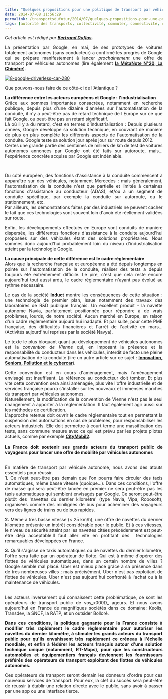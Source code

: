 ```yaml
---
title: "Quelques propositions pour une politique de transport par véhicules autonomes"
date: 2014-07-08 11:56:29
permalink: /transportsdufutur/2014/07/quelques-propositions-pour-une-politique-de-mobilite-par-vehicules-autonomes.html
tags: [autorité des transports, collectivité, commuter, connectivité, covoiturage, données réelles, Efficacité énergétique, google, gouvernance, internet des objets, ITS, Service de mobilité, véhicule mono-usage]
---
```


<p style="text-align: justify"><em>Cet article est rédigé par <strong><a href="https://www.linkedin.com/profile/view?id=41818271&authType=NAME_SEARCH&authToken=NRcu&locale=fr_FR&srchid=397705101404812484727&srchindex=1&srchtotal=2&trk=vsrp_people_res_name&trkInfo=VSRPsearchId%3A397705101404812484727%2CVSRPtargetId%3A41818271%2CVSRPcmpt%3Aprimary" target="_blank">Bertrand Duflos</a>.</strong><br /></em></p> <p style="text-align: justify">La présentation par Google, en mai, de ses prototypes de voitures totalement autonomes (sans conducteur) a confirmé les progrès de Google qui se prépare manifestement à lancer <em>prochainement</em> une offre de transport par véhicules autonomes (lire également <a href="https://gabrielplassat.github.io/transportsdufutur/2014/04/metanote-20-la-voiture-sans-conducteur-la-chimere.html" target="_blank"><strong>la MétaNote N°20, La Chimère</strong></a>).</p> <p style="text-align: justify"><a class="asset-img-link" href="https://gabrielplassat.github.io/transportsdufutur/wp-content/uploads/sites/6/old/6a0120a66d2ad4970b01a73de86e1b970d-pi.jpg"><img alt="8-google-driverless-car-280" border="0" class="asset  asset-image at-xid-6a0120a66d2ad4970b01a73de86e1b970d image-full img-responsive" src="/wp-content/uploads/sites/6/old/6a0120a66d2ad4970b01a73de86e1b970d-800wi.jpg" title="8-google-driverless-car-280" /></a></p> <p style="text-align: justify">Que pouvons-nous faire de ce côté-ci de l'Atlantique ?</p> <p style="text-align: justify"><strong>La différence entre les acteurs européens et Google : l'industrialisation </strong><br />Grâce aux sommes importantes consacrées, notamment en recherche publique, depuis plus d'une dizaine d'années sur l'automatisation de la conduite, il n'y a peut-être pas de retard technique de l'Europe sur ce que fait Google, ou peut-être pas un retard significatif. <br />Là où il y a du retard, c'est en termes d'industrialisation : Depuis plusieurs années, Google développe sa solution technique, en couvrant de manière de plus en plus complète les différents aspects de l'automatisation de la conduite. Google teste sa solution jour après jour sur route depuis 2012. <br />Certes une grande partie des centaines de milliers de km de test de voitures autonomes annoncés par Google ont été faits sur autoroute, mais... l'expérience concrète acquise par Google est indéniable.</p> <p style="text-align: justify"> </p>   <!--more-->  <p style="text-align: justify">Du côté européen, des fonctions d'assistance à la conduite commencent à apparaître sur des véhicules, notamment Mercedes : mais généralement, l'automatisation de la conduite n'est que partielle et limitée à certaines fonctions d'assistance au conducteur (ADAS), et/ou à un segment de conduite spécifique, par exemple la conduite sur autoroute, ou le stationnement, etc. <br />Par ailleurs, les démonstrations faites par des industriels ne peuvent cacher le fait que ces technologies sont souvent loin d'avoir été réellement validées sur route.</p> <p style="text-align: justify">Enfin, les développements effectués en Europe sont conduits de manière dispersée, les différentes fonctions d'assistance à la conduite aujourd'hui proposées sur des véhicules étant des solutions propriétaires. Nous sommes donc aujourd'hui probablement loin du niveau d'industrialisation atteint par la technologie Google.</p> <p style="text-align: justify"><strong>La cause principale de cette différence est le cadre réglementaire </strong><br />Alors que la recherche française et européenne a été depuis longtemps en pointe sur l'automatisation de la conduite, réaliser des tests a depuis toujours été extrêmement difficile. Le pire, c'est que cela reste encore aujourd'hui tout aussi ardu, le cadre réglementaire n'ayant pas évolué au rythme nécessaire. </p> <p style="text-align: justify">Le cas de la société <a href="http://induct-technology.com/" target="_blank"><strong>Induct</strong></a> montre les conséquences de cette situation : une technologie de premier plan, issue notamment des travaux des laboratoires de R&D publique français. Un excellent produit - la navette autonome Navia, parfaitement positionnée pour répondre à de vrais problèmes, lourds, de notre société. Aucun marché en Europe, en raison d'un cadre réglementaire aujourd'hui inadapté. Et par suite, pour cette PME française, des difficultés financières et l'arrêt de l'activité en mars... (Activités aujourd'hui reprises par la société Navya).</p> <p style="text-align: justify">Le texte le plus bloquant quant au développement de véhicules autonomes est la <em>convention de Vienne</em> qui, en imposant la présence et la responsabilité du conducteur dans les véhicules, interdit de facto une pleine automatisation de la conduite (lire un autre article sur ce sujet : <a href="https://gabrielplassat.github.io/transportsdufutur/2014/07/innovations-seniors-pollution-et-cybercars.html" target="_blank"><strong>Innovation, Seniors, Pollution et le cybercar</strong></a>).</p> <p style="text-align: justify">Cette convention est en cours d'aménagement, mais l'aménagement envisagé est insuffisant. La référence au conducteur doit tomber. Et plus vite cette convention sera ainsi aménagée, plus vite l'offre industrielle et de services française pourra s'installer sur les nouveaux et immenses marchés du transport par véhicules autonomes. <br />Naturellement, la modification de la convention de Vienne n'est pas le seul changement à apporter à la réglementation. Il faut également agir aussi sur les méthodes de certification. <br />L'approche retenue doit ouvrir le cadre réglementaire tout en permettant la suspension des autorisations en cas de problèmes, pour responsabiliser les acteurs industriels. Elle doit permettre à court terme une massification des tests, sans commune mesure avec ce qui est prévu par les projets pilotes actuels, comme par exemple <a href="http://www.citymobil2.eu/en/" target="_blank"><strong>CityMobil2</strong></a>. <br /><br /><strong>La France doit soutenir ses grands acteurs du transport public de voyageurs pour lancer une offre de mobilité par véhicules autonomes </strong></p> <p style="text-align: justify"><br />En matière de transport par véhicule autonome, nous avons des atouts essentiels pour réussir.<br /><strong>1.</strong> Ce n'est peut-être pas demain que l'on pourra faire circuler des taxis automatiques, même basse vitesse (quoique...). Dans ces conditions, l'offre de masse qui sera peut-être lancée en premier ne sera peut-être pas les taxis automatiques qui semblent envisagés par Google. Ce seront peut-être plutôt des 'navettes du dernier kilomètre' (type Navia, Vipa, Robosoft), organisées comme des minilignes de bus pour acheminer des voyageurs vers des lignes de trains ou de bus rapides.</p> <p style="text-align: justify"><strong>2.</strong> Même à très basse vitesse (< 25 km/h), une offre de navettes du dernier kilomètre présente un intérêt considérable pour le public. Et à ces vitesses, le niveau de sécurité atteint par les navettes citées précédemment est peut-être déjà acceptable.Il faut aller vite en profitant des  technologies remarquables développées en France.</p> <p style="text-align: justify"><strong>3.</strong> Qu'il s'agisse de taxis automatiques ou de navettes du dernier kilomètre, l'offre sera faite par un opérateur de flotte. Qui est à même d'opérer des flottes de véhicules automatiques, dans un certain nombre de villes ? Google semble mal placé. Uber est mieux placé grâce à sa présence dans de très nombreuses villes ; mais précisément, Uber n'est pas exploitant de flottes de véhicules. Uber n'est pas aujourd'hui confronté à l'achat ou à la maintenance de véhicules.</p> <p style="text-align: justify"><br />Les acteurs inversement qui connaissent cette problématique, ce sont les opérateurs de transport public de voy_x000D_
ageurs. Et nous avons aujourd'hui en France de magnifiques sociétés dans ce domaine: Keolis, Transdev, la SNCF, la RATP, et un outsider Bolloré.</p> <p style="text-align: justify"><strong>Dans ces conditions, la politique gagnante pour la France consiste à modifier très rapidement le cadre réglementaire pour autoriser les navettes du dernier kilomètre, à stimuler les grands acteurs du transport public pour qu'ils envahissent très rapidement ce créneau à l'échelle mondiale, et enfin à fédérer les acteurs français autour d'une solution technique unique (notamment, RT-Maps), pour que les constructeurs automobiles et équipementiers français deviennent les fournisseurs préférés des opérateurs de transport exploitant des flottes de véhicules autonomes.</strong></p> <p style="text-align: justify">Ces opérateurs de transport seront demain les donneurs d'ordre pour ces nouveaux services de transport. Pour eux, la clef du succès sera peut-être de réussir à établir une relation directe avec le public, sans avoir à passer par une app ou une interface tierce.</p>
